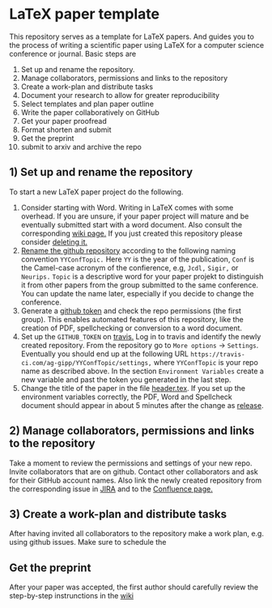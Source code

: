 # LaTeX paper template
This repository serves as a template for LaTeX papers. And guides you to the process of writing a scientific paper using LaTeX for a computer science conference or journal. Basic steps are

1) Set up and rename the repository.
1) Manage collaborators, permissions and links to the repository
1) Create a work-plan and distribute tasks
1) Document your research to allow for greater reproducibility
1) Select templates and plan paper outline
1) Write the paper collaboratively on GitHub
1) Get your paper proofread
1) Format shorten and submit
1) Get the preprint
1) submit to arxiv and archive the repo

## 1) Set up and rename the repository

To start a new LaTeX paper project do the following.
1) Consider starting with Word. Writing in LaTeX comes with some overhead.
If you are unsure, if your paper project will mature and be eventually submitted start with a word document.
Also consult the corresponding [wiki page.](https://isgroup.atlassian.net/wiki/spaces/ISG/pages/16613454/Write+the+Paper)
If you just created this repository please consider [deleting it.](https://help.github.com/en/github/administering-a-repository/deleting-a-repository)
1) [Rename the github repository](https://help.github.com/en/github/administering-a-repository/renaming-a-repository) according to the following naming convention `YYConfTopic.`
Here `YY` is the year of the publication, `Conf` is the Camel-case acronym of the confierence, e.g, `Jcdl,` `Sigir,` or `Neurips.`
`Topic` is a descriptive word for your paper projekt to distinguish it from other papers from the group submitted to the same conference.
You can update the name later, especially if you decide to change the conference.
1) Generate a [github token](https://help.github.com/en/github/authenticating-to-github/creating-a-personal-access-token-for-the-command-line#creating-a-token) and check the repo permissions (the first group). This enables automated features of this repository, like the creation of PDF, spellchecking or conversion to a word document.
1) Set up the `GITHUB_TOKEN` on [travis.](travis-ci.com) Log in to travis and identify the newly created repository. From the repository go to `More options` -> `Settings`. Eventually you should end up at the following URL `https://travis-ci.com/ag-gipp/YYConfTopic/settings,` where `YYConfTopic` is your repo name as described above. In the section `Environment Variables` create a new variable and past the token you generated in the last step.
1) Change the title of the paper in the file [header.tex](/header.tex). If you set up the environment variables correctly, the PDF, Word and Spellcheck document should appear in about 5 minutes after the change as [release](https://help.github.com/en/github/administering-a-repository/viewing-your-repositorys-tags). 
## 2) Manage collaborators, permissions and links to the repository
Take a moment to review the permissions and settings of your new repo. Invite collaborators that are on github. Contact other collaborators and ask for their GitHub account names. Also link the newly created repository from the corresponding issue in [JIRA](https://isgroup.atlassian.net/secure/RapidBoard.jspa?rapidView=53&projectKey=MPE&view=planning.nodetail&issueLimit=100) and to the [Confluence page.](https://isgroup.atlassian.net/wiki/spaces/ISG/pages/54912991)

## 3) Create a work-plan and distribute tasks
After having invited all collaborators to the repository make a work plan, e.g. using github issues. Make sure to schedule the 
## Get the preprint

After your paper was accepted, the first author should carefully review the step-by-step instrunctions in the [wiki](https://isgroup.atlassian.net/wiki/spaces/ISG/pages/2818051/After+your+Paper+was+Accepted+Publishing+a+Paper+on+our+Website)
